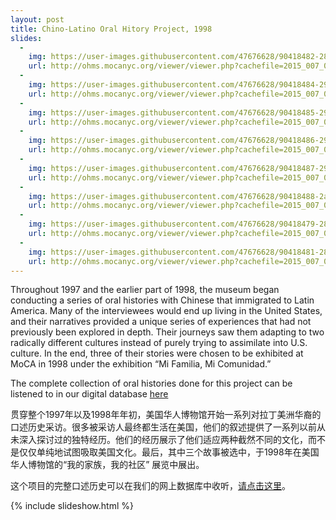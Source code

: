 ```yaml
---
layout: post
title: Chino-Latino Oral Hitory Project, 1998
slides:
  -
    img: https://user-images.githubusercontent.com/47676628/90418482-28ea4200-e083-11ea-86b4-483120659748.jpg
    url: http://ohms.mocanyc.org/viewer/viewer.php?cachefile=2015_007_002_1530031483.xml
  -
    img: https://user-images.githubusercontent.com/47676628/90418484-2982d880-e083-11ea-8c32-e8545d28086f.jpg
    url: http://ohms.mocanyc.org/viewer/viewer.php?cachefile=2015_007_003_1530031632.xml
  -
    img: https://user-images.githubusercontent.com/47676628/90418485-2982d880-e083-11ea-8515-5530c67910cc.jpg
    url: http://ohms.mocanyc.org/viewer/viewer.php?cachefile=2015_007_004_1530032017.xml
  -
    img: https://user-images.githubusercontent.com/47676628/90418486-2982d880-e083-11ea-8557-8c8f4a14e570.jpg
    url: http://ohms.mocanyc.org/viewer/viewer.php?cachefile=2015_007_005_1530032155.xml
  -
    img: https://user-images.githubusercontent.com/47676628/90418487-2982d880-e083-11ea-890d-84f37773e675.jpg
    url: http://ohms.mocanyc.org/viewer/viewer.php?cachefile=2015_007_006_1530032485.xml
  -
    img: https://user-images.githubusercontent.com/47676628/90418488-2a1b6f00-e083-11ea-83ac-6cbee73d2327.jpg
    url: http://ohms.mocanyc.org/viewer/viewer.php?cachefile=2015_007_007_1530032735.xml
  -
    img: https://user-images.githubusercontent.com/47676628/90418479-2851ab80-e083-11ea-9e74-dd28dcbaa3fc.jpg
    url: http://ohms.mocanyc.org/viewer/viewer.php?cachefile=2015_007_011_1530033213.xml
  -
    img: https://user-images.githubusercontent.com/47676628/90418481-28ea4200-e083-11ea-8f3d-43e965d8e22c.jpg
    url: http://ohms.mocanyc.org/viewer/viewer.php?cachefile=2015_007_013_1530033908.xml
---
```


Throughout 1997 and the earlier part of 1998, the museum began conducting a series of oral histories with Chinese that immigrated to Latin America. Many of the interviewees would end up living in the United States, and their narratives provided a unique series of experiences that had not previously been explored in depth. Their journeys saw them adapting to two radically different cultures instead of purely trying to assimilate into U.S. culture. In the end, three of their stories were chosen to be exhibited at MoCA in 1998 under the exhibition “Mi Familia, Mi Comunidad.”
	
The complete collection of oral histories done for this project can be listened to in our digital database [here](http://ohms.mocanyc.org/interviews.php?ProjectName=The+Chino-Latino+Project) 

贯穿整个1997年以及1998年年初，美国华人博物馆开始一系列对拉丁美洲华裔的口述历史采访。很多被采访人最终都生活在美国，他们的叙述提供了一系列以前从未深入探讨过的独特经历。他们的经历展示了他们适应两种截然不同的文化，而不是仅仅单纯地试图吸取美国文化。最后，其中三个故事被选中，于1998年在美国华人博物馆的“我的家族，我的社区” 展览中展出。

这个项目的完整口述历史可以在我们的网上数据库中收听，[请点击这里](http://ohms.mocanyc.org/interviews.php?ProjectName=The+Chino-Latino+Project)。 

{% include slideshow.html %}

